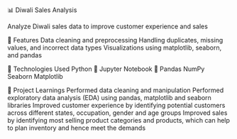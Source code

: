 📊 Diwali Sales Analysis 

Analyze Diwali sales data to improve customer experience and sales

🚀 Features
Data cleaning and preprocessing
Handling duplicates, missing values, and incorrect data types
Visualizations using matplotlib, seaborn, and pandas

📌 Technologies Used
Python 🐍
Jupyter Notebook 📒
Pandas
NumPy
Seaborn
Matplotlib


📝 Project Learnings
Performed data cleaning and manipulation
Performed exploratory data analysis (EDA) using pandas, matplotlib and seaborn libraries
Improved customer experience by identifying potential customers across different states, occupation, gender and age groups
Improved sales by identifying most selling product categories and products, which can help to plan inventory and hence meet the demands